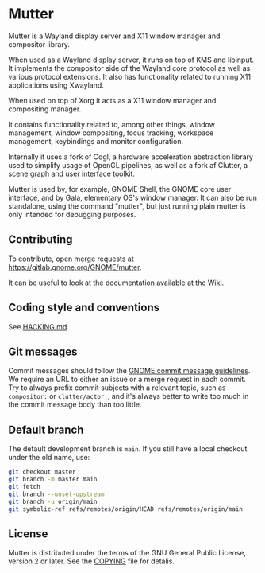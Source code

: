 # Mutter

Mutter is a Wayland display server and X11 window manager and compositor library.

When used as a Wayland display server, it runs on top of KMS and libinput. It
implements the compositor side of the Wayland core protocol as well as various
protocol extensions. It also has functionality related to running X11
applications using Xwayland.

When used on top of Xorg it acts as a X11 window manager and compositing manager.

It contains functionality related to, among other things, window management,
window compositing, focus tracking, workspace management, keybindings and
monitor configuration.

Internally it uses a fork of Cogl, a hardware acceleration abstraction library
used to simplify usage of OpenGL pipelines, as well as a fork af Clutter, a
scene graph and user interface toolkit.

Mutter is used by, for example, GNOME Shell, the GNOME core user interface, and
by  Gala, elementary OS's window manager. It can also be run standalone, using
the  command "mutter", but just running plain mutter is only intended for
debugging purposes.

## Contributing

To contribute, open merge requests at https://gitlab.gnome.org/GNOME/mutter.

It can be useful to look at the documentation available at the
[Wiki](https://gitlab.gnome.org/GNOME/mutter/-/wikis/home).

## Coding style and conventions

See [HACKING.md](./HACKING.md).

## Git messages

Commit messages should follow the [GNOME commit message
guidelines](https://wiki.gnome.org/Git/CommitMessages). We require an URL
to either an issue or a merge request in each commit. Try to always prefix
commit subjects with a relevant topic, such as `compositor:` or
`clutter/actor:`, and it's always better to write too much in the commit
message body than too little.

## Default branch

The default development branch is `main`. If you still have a local
checkout under the old name, use:
```sh
git checkout master
git branch -m master main
git fetch
git branch --unset-upstream
git branch -u origin/main
git symbolic-ref refs/remotes/origin/HEAD refs/remotes/origin/main
```

## License

Mutter is distributed under the terms of the GNU General Public License,
version 2 or later. See the [COPYING][license] file for detalis.

[bug-tracker]: https://gitlab.gnome.org/GNOME/mutter/issues
[license]: COPYING
